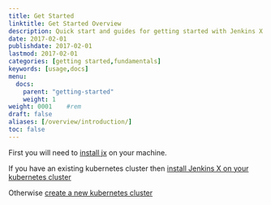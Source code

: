 ```yaml
---
title: Get Started
linktitle: Get Started Overview
description: Quick start and guides for getting started with Jenkins X 
date: 2017-02-01
publishdate: 2017-02-01
lastmod: 2017-02-01
categories: [getting started,fundamentals]
keywords: [usage,docs]
menu:
  docs:
    parent: "getting-started"
    weight: 1
weight: 0001	#rem
draft: false
aliases: [/overview/introduction/]
toc: false
---
```


First you will need to [install jx](install) on your machine.

If you have an existing kubernetes cluster then [install Jenkins X on your kubernetes cluster](install-on-cluster)

Otherwise [create a new kubernetes cluster](create-cluster)
